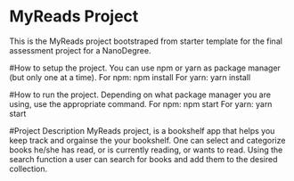 # MyReads Project

This is the MyReads project bootstraped from starter template for the final assessment project for a NanoDegree.

#How to setup the project.
You can use npm or yarn as package manager (but only one at a time).
For npm: npm install
For yarn: yarn install

#How to run the project.
Depending on what package manager you are using, use the appropriate command.
For npm: npm start
For yarn: yarn start

#Project Description
MyReads project, is a bookshelf app that helps you keep track and orgainse the your bookshelf.
One can select and categorize books he/she has read, or is currently reading, or wants to read.
Using the search function a user can search for books and add them to the desired collection.
